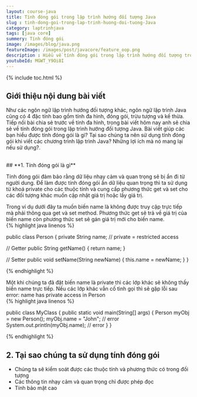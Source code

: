 ```yaml
---
layout: course-java
title: Tính đóng gói trong lập trình hướng đối tượng Java
slug : tinh-dong-goi-trong-lap-trinh-huong-doi-tuong-Java
category: laptrinhjava
tags: [java core]
summery: Tính đóng gói  
image: /images/blog/java.png
featureImage: /images/post/javacore/feature_oop.png
description : Hiểu về tính đóng gói trong lập trình hướng đối tượng trong lập trình? Giải thích các khái niệm về tính đóng gói trong lập trình hướng đối tượng. Lợi ích của việc sử dụng tính đóng gói.
youtubeId: MGWT_Y9Oi8I
---
```


{% include toc.html %}

## **Giới thiệu nội dung bài viết**

Như các ngôn ngữ lập trình hướng đối tượng khác, ngôn ngữ lập trình Java cũng có 4 đặc tính bao gồm tính đa hình, đóng gói, trừu tượng và kế thừa. Tiếp nối bài chia sẻ trước về tính đa hình, trong bài viết hôm nay anh sẽ chia sẻ về tính đóng gói trong lập trình hướng đối tượng Java. Bài viết giúp các bạn hiểu được tính đóng gói là gì? Tại sao chúng ta nên sử dụng tính đóng gói khi viết các chương trình lập trình Java? Những lợi ích mà nó mang lại nếu sử dụng?.

<br>
## **1. Tính đóng gói là gì**

Tính đóng gói đảm bảo rằng dữ liệu nhạy cảm và quan trọng sẽ bị ẩn đi từ người dung. Để làm được tính đóng gói ẩn dữ liệu quan trọng thì ta sử dụng từ khoá private cho các thuộc tính và cung cấp phương thức get và set cho các đối tượng khác muốn cập nhật giá trị hoặc lấy giá trị.

Trong ví dụ dưới đây ta muốn biến name là không được truy cập trực tiếp mà phải thông qua get và set method. Phương thức get sẽ trả về giá trị của biến name còn phương thức set sẽ gán giá trị mới cho biến name.
<br>
{% highlight java linenos %}

public class Person {
  private String name; // private = restricted access

  // Getter
  public String getName() {
    return name;
  }

  // Setter
  public void setName(String newName) {
    this.name = newName;
  }
}

{% endhighlight %}

Một khi chúng ta đã đặt biến name là private thì các lớp khác sẽ không thấy biến name trực tiếp. Nếu các lớp khác vẫn cố tình gọi thì sẽ gặp lỗi sau error: name has private access in Person
<br>
{% highlight java linenos %}

public class MyClass {
  public static void main(String[] args) {
    Person myObj = new Person();
    myObj.name = "John";  // error
    System.out.println(myObj.name); // error 
  }
}

{% endhighlight %}

## **2. Tại sao chúng ta sử dụng tính đóng gói**

- Chúng ta sẽ kiểm soát được các thuộc tính và phương thức có trong đối tượng
- Các thông tin nhạy cảm và quan trọng chỉ được phép đọc 
- Tính bảo mật cao


